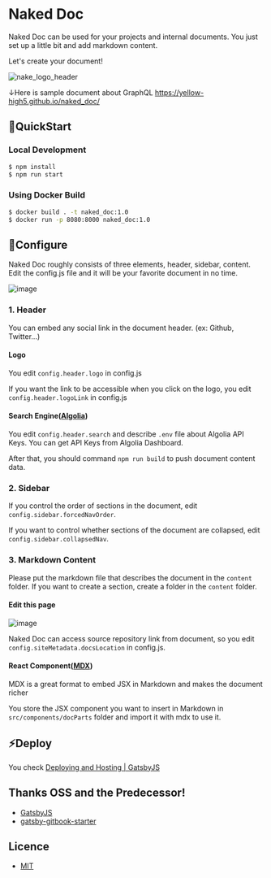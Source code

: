 # Naked Doc

Naked Doc can be used for your projects and internal documents. You just set up a little bit and add markdown content.

Let's create your document!

![nake_logo_header](https://user-images.githubusercontent.com/14067398/83019721-63cf7180-a062-11ea-894f-3c3e9c5a566f.png)

↓Here is sample document about GraphQL
https://yellow-high5.github.io/naked_doc/

## 🚀QuickStart

### Local Development

```sh
$ npm install
$ npm run start
```

### Using Docker Build

```sh
$ docker build . -t naked_doc:1.0
$ docker run -p 8080:8000 naked_doc:1.0
```

## 🔧Configure

Naked Doc roughly consists of three elements, header, sidebar, content.  
Edit the config.js file and it will be your favorite document in no time.

![image](https://user-images.githubusercontent.com/14067398/83048486-9db16f80-a084-11ea-8b13-08a619456d3c.png)

### 1. Header

You can embed any social link in the document header. (ex: Github, Twitter...)

#### Logo

You edit `config.header.logo` in config.js

If you want the link to be accessible when you click on the logo, you edit `config.header.logoLink` in config.js

#### Search Engine([Algolia](https://www.algolia.com/))

You edit `config.header.search` and describe `.env` file about Algolia API Keys. You can get API Keys from Algolia Dashboard.

After that, you should command `npm run build` to push document content data.

### 2. Sidebar

If you control the order of sections in the document, edit `config.sidebar.forcedNavOrder`.

If you want to control whether sections of the document are collapsed, edit `config.sidebar.collapsedNav`.

### 3. Markdown Content

Please put the markdown file that describes the document in the `content` folder.
If you want to create a section, create a folder in the `content` folder.

#### Edit this page

![image](https://user-images.githubusercontent.com/14067398/83247192-25f75800-a1de-11ea-9024-fafe4aa6c428.png)

Naked Doc can access source repository link from document, so you edit `config.siteMetadata.docsLocation` in config.js.

#### React Component([MDX](https://mdxjs.com/))

MDX is a great format to embed JSX in Markdown and makes the document richer

You store the JSX component you want to insert in Markdown in `src/components/docParts` folder and import it with mdx to use it.

## ⚡️Deploy

You check [Deploying and Hosting | GatsbyJS](https://www.gatsbyjs.org/docs/deploying-and-hosting/)

## Thanks OSS and the Predecessor!

- [GatsbyJS](https://www.gatsbyjs.org/)
- [gatsby-gitbook-starter](https://github.com/hasura/gatsby-gitbook-starter)

## Licence

- [MIT](https://opensource.org/licenses/MIT)

